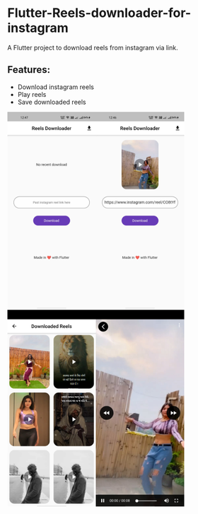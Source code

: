 # Flutter-Reels-downloader-for-instagram

A Flutter project to download reels from instagram via link.

## Features:

- Download instagram reels
- Play reels
- Save downloaded reels

<img src="https://github.com/ravindravala/Flutter-Reels-downloader-for-instagram/blob/master/Screenshots/1.jpg" width="200"><img src="https://github.com/ravindravala/Flutter-Reels-downloader-for-instagram/blob/master/Screenshots/2.jpg" width="200"><img src="https://github.com/ravindravala/Flutter-Reels-downloader-for-instagram/blob/master/Screenshots/3.jpg" width="200"><img src="https://github.com/ravindravala/Flutter-Reels-downloader-for-instagram/blob/master/Screenshots/4.jpg" width="200">






